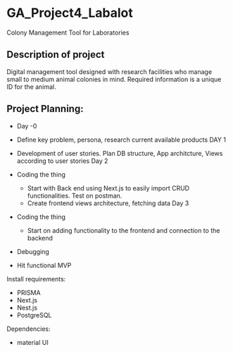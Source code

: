 # GA_Project4_Labalot

Colony Management Tool for Laboratories

## Description of project

Digital management tool designed with research facilities who manage small to medium animal colonies in mind. Required information is a unique ID for the animal.

## Project Planning:

- Day -0
- Define key problem, persona, research current available products
  DAY 1
- Development of user stories. Plan DB structure, App architcture, Views according to user stories
  Day 2
- Coding the thing
  - Start with Back end using Next.js to easily import CRUD functionalities. Test on postman.
  - Create frontend views architecture, fetching data
    Day 3
- Coding the thing

  - Start on adding functionality to the frontend and connection to the backend

- Debugging
- Hit functional MVP

Install requirements:

- PRISMA
- Next.js
- Nest.js
- PostgreSQL

Dependencies:

- material UI 
